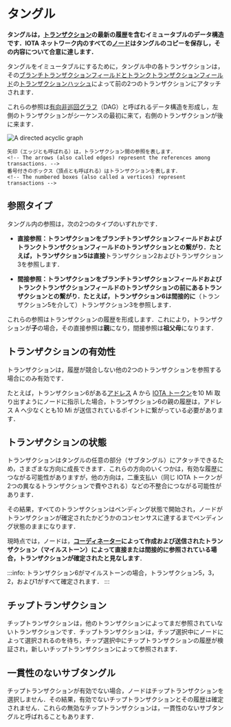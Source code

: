 # タングル
<!-- # The Tangle -->

**タングルは，[トランザクション](../transactions/transactions.md)の最新の履歴を含むイミュータブルのデータ構造です．IOTA ネットワーク内のすべての[ノード](../network/nodes.md)はタングルのコピーを保存し，その内容について合意に達します．**
<!-- **The Tangle is the immutable data structure that contains an up-to-date history of [transactions](../transactions/transactions.md). All [nodes](../network/nodes.md) in an IOTA network store a copy of the Tangle and reach a consensus on its contents.** -->

タングルをイミュータブルにするために，タングル中の各トランザクションは，その[ブランチトランザクションフィールドとトランクトランザクションフィールド](../transactions/transactions.md#trunkTransaction)の[トランザクションハッシュ](../transactions/transactions.md#transaction-hash)によって前の2つのトランザクションにアタッチされます．
<!-- To make the Tangle immutable, each transaction in it is attached to two previous transactions by the [transaction hashes](../transactions/transactions.md#transaction-hash) in its [branch and trunk transaction fields](../transactions/transactions.md#trunkTransaction). -->

これらの参照は[有向非巡回グラフ](https://en.wikipedia.org/wiki/Directed_acyclic_graph)（DAG）と呼ばれるデータ構造を形成し，左側のトランザクションがシーケンスの最初に来て，右側のトランザクションが後に来ます．
<!-- These references form a data structure called a [directed acyclic graph](https://en.wikipedia.org/wiki/Directed_acyclic_graph) (DAG), where transactions on the left come first in the sequence, and the transactions on the right come after. -->

![A directed acyclic graph](../images/dag.png)

    矢印（エッジとも呼ばれる）は，トランザクション間の参照を表します．
    <!-- The arrows (also called edges) represent the references among transactions. -->
    番号付きのボックス（頂点とも呼ばれる）はトランザクションを表します．
    <!-- The numbered boxes (also called a vertices) represent transactions -->

<a name="reference-types"></a>
## 参照タイプ
<!-- ## Reference types -->

タングル内の参照は，次の2つのタイプのいずれかです．
<!-- References in the Tangle can be one of two types: -->

- **直接参照：**トランザクションをブランチトランザクションフィールドおよびトランクトランザクションフィールドのトランザクションとの繋がり．たとえば，トランザクション5は**直接**トランザクション2およびトランザクション3を参照します．
<!-- - **Direct:** Connects a transaction with those in its branch and trunk transaction fields. For example, transaction 5 **directly** references transactions 2 and 3. -->

- **間接参照：**トランザクションをブランチトランザクションフィールドおよびトランクトランザクションフィールドのトランザクションの前にあるトランザクションとの繋がり．たとえば，トランザクション6は**間接的に**（トランザクション5を介して）トランザクション3を参照します．
<!-- - **Indirect:** Connects a transaction with those that come before the ones in its branch and trunk transaction fields. For example, transaction 6 **indirectly** references transaction 3 (through transaction 5). -->

これらの参照はトランザクションの履歴を形成します．これにより，トランザクションが**子**の場合，その直接参照は**親**になり，間接参照は**祖父母**になります．
<!-- These references form a transaction's history, whereby if a transaction is a **child**, its direct references are its **parents** and its indirect references are its **grandparents**, and so on. -->

<a name="transaction-validity"></a>
## トランザクションの有効性
<!-- ## Transaction validity -->

トランザクションは，履歴が競合しない他の2つのトランザクションを参照する場合にのみ有効です．
<!-- A transaction can be valid only if it references two other transaction's whose history does not conflict with it. -->

たとえば，トランザクション6がある[アドレス](root://getting-started/0.1/clients/addresses.md) A から [IOTA トークン](root://getting-started/0.1/clients/token.md)を10 Mi 取り出すようにノードに指示した場合，トランザクション6の親の履歴は，アドレス A へ少なくとも10 Mi が送信されているポイントに繋がっている必要があります．
<!-- For example, if transaction 6 instructs a node to withdraw 10 Mi of [IOTA tokens](root://getting-started/0.1/clients/token.md) from an [address](root://getting-started/0.1/clients/addresses.md), the history of that transaction's parents must lead to a point where that address is sent at least 10 Mi. -->

<a name="transaction-states"></a>
## トランザクションの状態
<!-- ## Transaction states -->

トランザクションはタングルの任意の部分（サブタングル）にアタッチできるため，さまざまな方向に成長できます．これらの方向のいくつかは，有効な履歴につながる可能性がありますが，他の方向は，二重支払い（同じ IOTA トークンが2つの異なるトランザクションで費やされる）などの不整合につながる可能性があります．
<!-- Because transactions can be attached to any part (subtangle) of the Tangle, it can grow in many different directions. Some of these directions may lead to a valid history, while others may lead to inconsistencies such as double spends (where the same IOTA tokens are spent in two different transactions). -->

その結果，すべてのトランザクションはペンディング状態で開始され，ノードがトランザクションが確定されたかどうかのコンセンサスに達するまでペンディング状態のままになります．
<!-- As a result, all transactions start in a pending state and stay that way until the nodes reach a consensus on whether a transaction is confirmed. -->

現時点では，ノードは，**[コーディネーター](../network/the-coordinator.md)によって作成および送信されたトランザクション（マイルストーン）によって直接または間接的に参照されている場合，トランザクションが確定されたと見なします**．
<!-- At the moment, nodes consider a transaction confirmed if it is **directly or indirectly referenced by a transaction that's created and sent by the [Coordinator](../network/the-coordinator.md)** (milestone). -->

:::info:
トランザクション6がマイルストーンの場合，トランザクション5，3，2，および1がすべて確定されます．
:::
<!-- :::info: -->
<!-- If transaction 6 were a milestone, then transaction 5, 3, 2, and 1 would all be confirmed. -->
<!-- ::: -->

<a name="tip-transactions"></a>
## チップトランザクション
<!-- ## Tip transactions -->

チップトランザクションは，他のトランザクションによってまだ参照されていないトランザクションです．チップトランザクションは，チップ選択中にノードによって選択されるのを待ち，チップ選択中にチップトランザクションの履歴が検証され，新しいチップトランザクションによって参照されます．
<!-- Tip transactions are those that are not yet referenced by others. These transactions wait to be chosen by nodes during tip selection, at which point their history will be validated and they will referenced by a new tip transaction. -->

<a name="inconsistent-subtangle"></a>
## 一貫性のないサブタングル
<!-- ## Inconsistent subtangle -->

チップトランザクションが有効でない場合，ノードはチップトランザクションを選択しません．その結果，有効でないチップトランザクションとその履歴は確定されません．これらの無効なチップトランザクションは，一貫性のないサブタングルと呼ばれることもあります．
<!-- If a tip transaction is not valid, the nodes will not select it. As a result, the transaction and its history will never be confirmed. Those invalid transaction are sometimes called an inconsistent subtangle. -->
